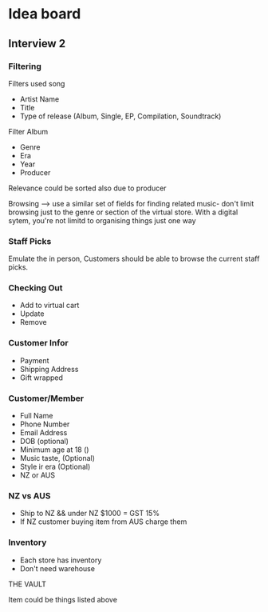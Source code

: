 # Idea board

## Interview 2


### Filtering 
Filters used song
  * Artist Name
  * Title
  * Type of release (Album, Single, EP, Compilation, Soundtrack)

Filter Album
  * Genre
  * Era
  * Year
  * Producer

Relevance could be sorted also due to producer

Browsing --> use a similar set of fields for finding related music- don't limit browsing just to the genre or section of the virtual store. With a digital sytem, you're not limitd to organising things just one way



### Staff Picks

Emulate the in person, 
Customers should be able to browse the current staff picks.


### Checking Out
 * Add to virtual cart
 * Update 
 * Remove


### Customer Infor
 * Payment 
 * Shipping Address
 * Gift wrapped

### Customer/Member
 * Full Name
 * Phone Number
 * Email Address
 * DOB (optional)
 * Minimum age at 18 ()
 * Music taste, (Optional)
 * Style ir era (Optional)
 * NZ or AUS

### NZ vs AUS
 * Ship to NZ && under NZ $1000 = GST 15%
 * If NZ customer buying item from AUS
  charge them


### Inventory
 * Each store has inventory
 * Don't need warehouse





THE VAULT 

Item could be things listed above
